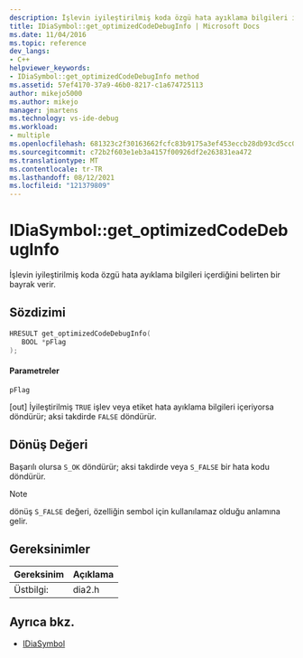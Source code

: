 ```yaml
---
description: İşlevin iyileştirilmiş koda özgü hata ayıklama bilgileri içerdiğini belirten bir bayrak verir.
title: IDiaSymbol::get_optimizedCodeDebugInfo | Microsoft Docs
ms.date: 11/04/2016
ms.topic: reference
dev_langs:
- C++
helpviewer_keywords:
- IDiaSymbol::get_optimizedCodeDebugInfo method
ms.assetid: 57ef4170-37a9-46b0-8217-c1a674725113
author: mikejo5000
ms.author: mikejo
manager: jmartens
ms.technology: vs-ide-debug
ms.workload:
- multiple
ms.openlocfilehash: 681323c2f30163662fcfc83b9175a3ef453eccb28db93cd5cc01001a5f9fdd3f
ms.sourcegitcommit: c72b2f603e1eb3a4157f00926df2e263831ea472
ms.translationtype: MT
ms.contentlocale: tr-TR
ms.lasthandoff: 08/12/2021
ms.locfileid: "121379809"
---
```

# <a name="idiasymbolget_optimizedcodedebuginfo"></a>IDiaSymbol::get_optimizedCodeDebugInfo
İşlevin iyileştirilmiş koda özgü hata ayıklama bilgileri içerdiğini belirten bir bayrak verir.

## <a name="syntax"></a>Sözdizimi

```C++
HRESULT get_optimizedCodeDebugInfo(
   BOOL *pFlag
);
```

#### <a name="parameters"></a>Parametreler
 `pFlag`

[out] İyileştirilmiş `TRUE` işlev veya etiket hata ayıklama bilgileri içeriyorsa döndürür; aksi takdirde `FALSE` döndürür.

## <a name="return-value"></a>Dönüş Değeri
 Başarılı olursa `S_OK` döndürür; aksi takdirde veya `S_FALSE` bir hata kodu döndürür.

> [!NOTE]
> dönüş `S_FALSE` değeri, özelliğin sembol için kullanılamaz olduğu anlamına gelir.

## <a name="requirements"></a>Gereksinimler

|Gereksinim|Açıklama|
|-----------------|-----------------|
|Üstbilgi:|dia2.h|

## <a name="see-also"></a>Ayrıca bkz.
- [IDiaSymbol](../../debugger/debug-interface-access/idiasymbol.md)
